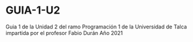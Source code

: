 # GUIA-1-U2
Guia 1 de la Unidad 2 del ramo Programación 1 de la Universidad de Talca impartida por el profesor Fabio Durán 
Año 2021
